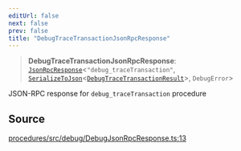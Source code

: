 ```yaml
---
editUrl: false
next: false
prev: false
title: "DebugTraceTransactionJsonRpcResponse"
---
```


> **DebugTraceTransactionJsonRpcResponse**: [`JsonRpcResponse`](/reference/tevm/jsonrpc/type-aliases/jsonrpcresponse/)\<`"debug_traceTransaction"`, [`SerializeToJson`](/reference/tevm/procedures/type-aliases/serializetojson/)\<[`DebugTraceTransactionResult`](/reference/tevm/actions/type-aliases/debugtracetransactionresult/)\>, `DebugError`\>

JSON-RPC response for `debug_traceTransaction` procedure

## Source

[procedures/src/debug/DebugJsonRpcResponse.ts:13](https://github.com/evmts/tevm-monorepo/blob/main/packages/procedures/src/debug/DebugJsonRpcResponse.ts#L13)
